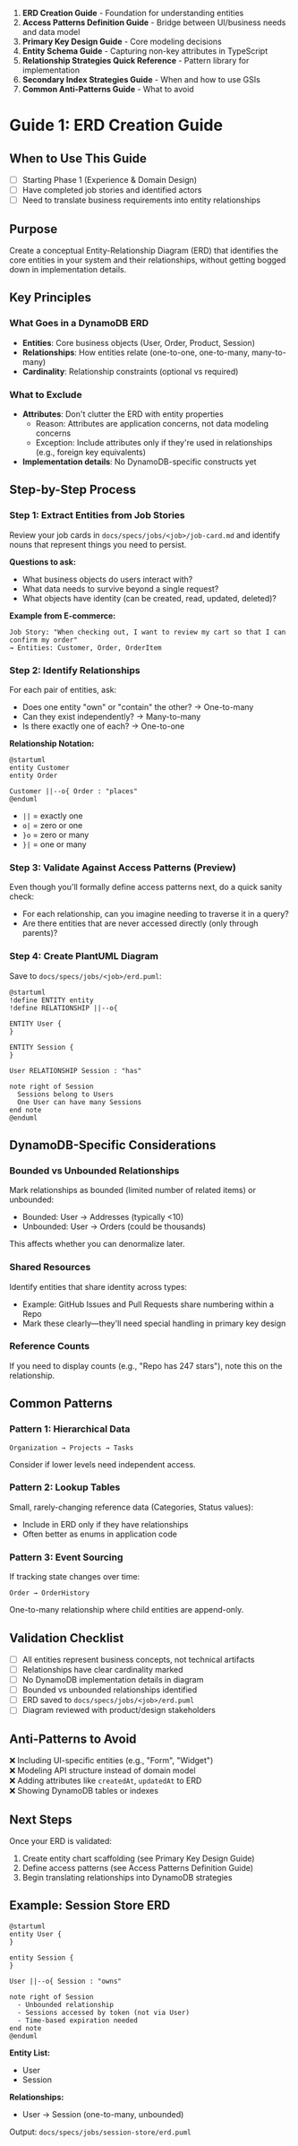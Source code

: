 1. **ERD Creation Guide** - Foundation for understanding entities
2. **Access Patterns Definition Guide** - Bridge between UI/business needs and data model
3. **Primary Key Design Guide** - Core modeling decisions
4. **Entity Schema Guide** - Capturing non-key attributes in TypeScript
5. **Relationship Strategies Quick Reference** - Pattern library for implementation
6. **Secondary Index Strategies Guide** - When and how to use GSIs
7. **Common Anti-Patterns Guide** - What to avoid

# Guide 1: ERD Creation Guide

## When to Use This Guide

- [ ] Starting Phase 1 (Experience & Domain Design)
- [ ] Have completed job stories and identified actors
- [ ] Need to translate business requirements into entity relationships

## Purpose

Create a conceptual Entity-Relationship Diagram (ERD) that identifies the core entities in your system and their relationships, without getting bogged down in implementation details.

## Key Principles

### What Goes in a DynamoDB ERD

- **Entities**: Core business objects (User, Order, Product, Session)
- **Relationships**: How entities relate (one-to-one, one-to-many, many-to-many)
- **Cardinality**: Relationship constraints (optional vs required)

### What to Exclude

- **Attributes**: Don't clutter the ERD with entity properties
  - Reason: Attributes are application concerns, not data modeling concerns
  - Exception: Include attributes only if they're used in relationships (e.g., foreign key equivalents)
- **Implementation details**: No DynamoDB-specific constructs yet

## Step-by-Step Process

### Step 1: Extract Entities from Job Stories

Review your job cards in `docs/specs/jobs/<job>/job-card.md` and identify nouns that represent things you need to persist.

**Questions to ask:**

- What business objects do users interact with?
- What data needs to survive beyond a single request?
- What objects have identity (can be created, read, updated, deleted)?

**Example from E-commerce:**

```
Job Story: "When checking out, I want to review my cart so that I can confirm my order"
→ Entities: Customer, Order, OrderItem
```

### Step 2: Identify Relationships

For each pair of entities, ask:

- Does one entity "own" or "contain" the other? → One-to-many
- Can they exist independently? → Many-to-many
- Is there exactly one of each? → One-to-one

**Relationship Notation:**

```plantuml
@startuml
entity Customer
entity Order

Customer ||--o{ Order : "places"
@enduml
```

- `||` = exactly one
- `o|` = zero or one
- `}o` = zero or many
- `}|` = one or many

### Step 3: Validate Against Access Patterns (Preview)

Even though you'll formally define access patterns next, do a quick sanity check:

- For each relationship, can you imagine needing to traverse it in a query?
- Are there entities that are never accessed directly (only through parents)?

### Step 4: Create PlantUML Diagram

Save to `docs/specs/jobs/<job>/erd.puml`:

```plantuml
@startuml
!define ENTITY entity
!define RELATIONSHIP ||--o{

ENTITY User {
}

ENTITY Session {
}

User RELATIONSHIP Session : "has"

note right of Session
  Sessions belong to Users
  One User can have many Sessions
end note
@enduml
```

## DynamoDB-Specific Considerations

### Bounded vs Unbounded Relationships

Mark relationships as bounded (limited number of related items) or unbounded:

- Bounded: User → Addresses (typically <10)
- Unbounded: User → Orders (could be thousands)

This affects whether you can denormalize later.

### Shared Resources

Identify entities that share identity across types:

- Example: GitHub Issues and Pull Requests share numbering within a Repo
- Mark these clearly—they'll need special handling in primary key design

### Reference Counts

If you need to display counts (e.g., "Repo has 247 stars"), note this on the relationship.

## Common Patterns

### Pattern 1: Hierarchical Data

```
Organization → Projects → Tasks
```

Consider if lower levels need independent access.

### Pattern 2: Lookup Tables

Small, rarely-changing reference data (Categories, Status values):

- Include in ERD only if they have relationships
- Often better as enums in application code

### Pattern 3: Event Sourcing

If tracking state changes over time:

```
Order → OrderHistory
```

One-to-many relationship where child entities are append-only.

## Validation Checklist

- [ ] All entities represent business concepts, not technical artifacts
- [ ] Relationships have clear cardinality marked
- [ ] No DynamoDB implementation details in diagram
- [ ] Bounded vs unbounded relationships identified
- [ ] ERD saved to `docs/specs/jobs/<job>/erd.puml`
- [ ] Diagram reviewed with product/design stakeholders

## Anti-Patterns to Avoid

❌ Including UI-specific entities (e.g., "Form", "Widget")  
❌ Modeling API structure instead of domain model  
❌ Adding attributes like `createdAt`, `updatedAt` to ERD  
❌ Showing DynamoDB tables or indexes

## Next Steps

Once your ERD is validated:

1. Create entity chart scaffolding (see Primary Key Design Guide)
2. Define access patterns (see Access Patterns Definition Guide)
3. Begin translating relationships into DynamoDB strategies

## Example: Session Store ERD

```plantuml
@startuml
entity User {
}

entity Session {
}

User ||--o{ Session : "owns"

note right of Session
  - Unbounded relationship
  - Sessions accessed by token (not via User)
  - Time-based expiration needed
end note
@enduml
```

**Entity List:**

- User
- Session

**Relationships:**

- User → Session (one-to-many, unbounded)

Output: `docs/specs/jobs/session-store/erd.puml`
